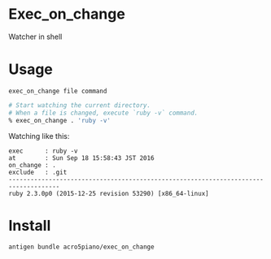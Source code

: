# Exec_on_change

Watcher in shell

# Usage

`exec_on_change file command`

```sh
# Start watching the current directory.
# When a file is changed, execute `ruby -v` command.
% exec_on_change . 'ruby -v'
```

Watching like this:

```
exec      : ruby -v
at        : Sun Sep 18 15:58:43 JST 2016
on_change : .
exclude   : .git
------------------------------------------------------------------------------------
ruby 2.3.0p0 (2015-12-25 revision 53290) [x86_64-linux]
```

# Install

```sh
antigen bundle acro5piano/exec_on_change
```

